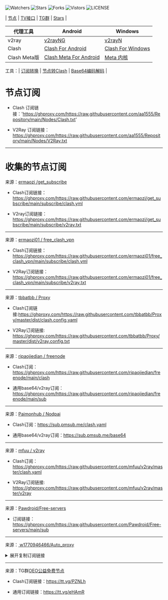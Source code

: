 ![Watchers](https://img.shields.io/github/watchers/aa1555/Repository) 
![Stars](https://img.shields.io/github/stars/aa1555/Repository) 
![Forks](https://img.shields.io/github/forks/aa1555/Repository) 
![Vistors](https://visitor-badge.laobi.icu/badge?page_id=aa1555.Repository) 
![LICENSE](https://img.shields.io/badge/license-CC%20BY--SA%204.0-green.svg)

| [节点](https://github.com/aa1555/Repository/tree/main/Nodes)  |
[TV接口](https://github.com/aa1555/Repository/blob/main/TV%E6%8E%A5%E5%8F%A3.md) | 
[TG群](https://github.com/aa1555/Repository/blob/main/TG%E7%BE%A4.md) | 
[Stars](https://github.com/aa1555?tab=stars)  | 


|  代理工具  | Android  | Windows  |  
|  ----  | ----   | ----  |  
| v2ray  | [v2rayNG](https://github.com/2dust/v2rayNG/releases) | [v2rayN](https://github.com/2dust/v2rayN/releases) |  
| Clash  | [Clash For Android](https://github.com/Kr328/ClashForAndroid/releases) | [Clash For Windows](https://github.com/Fndroid/clash_for_windows_pkg/releases) |  
| Clash Meta版  | [Clash Meta For Android](https://github.com/MetaCubeX/ClashMetaForAndroid/releases) | [Meta 内核](https://github.com/MetaCubeX/Clash.Meta/releases) |  

工具：| [订阅转换](https://bianyuan.xyz/) | [节点转Clash](https://v1.v2rayse.com/v2ray-clash/) | [Base64编码解码](https://tool.oschina.net/encrypt?type=3) |

# 节点订阅

- Clash 订阅链接：'https://ghproxy.com/https://raw.githubusercontent.com/aa1555/Repository/main/Nodes/Clash.txt'

- V2Ray 订阅链接：https://ghproxy.com/https://raw.githubusercontent.com/aa1555/Repository/main/Nodes/V2Ray.txt

<hr>

# 收集的节点订阅

来源：[ermaozi /get_subscribe](https://github.com/ermaozi/get_subscribe) 

- Clash订阅链接：https://ghproxy.com/https://raw.githubusercontent.com/ermaozi/get_subscribe/main/subscribe/clash.yml

- V2ray订阅链接：https://ghproxy.com/https://raw.githubusercontent.com/ermaozi/get_subscribe/main/subscribe/v2ray.txt

<hr>

来源：[ermaozi01 / free_clash_vpn](https://github.com/ermaozi01/free_clash_vpn) 

- Clash订阅链接：https://ghproxy.com/https://raw.githubusercontent.com/ermaozi01/free_clash_vpn/main/subscribe/clash.yml

- V2Ray订阅链接：https://ghproxy.com/https://raw.githubusercontent.com/ermaozi01/free_clash_vpn/main/subscribe/v2ray.txt

<hr>

来源：[tbbatbb / Proxy](https://github.com/tbbatbb/Proxy) 

- Clash订阅链接:https://ghproxy.com/https://raw.githubusercontent.com/tbbatbb/Proxy/master/dist/clash.config.yaml
  
- V2Ray订阅链接: https://ghproxy.com/https://raw.githubusercontent.com/tbbatbb/Proxy/master/dist/v2ray.config.txt

<hr>

来源：[ripaojiedian / freenode](https://github.com/ripaojiedian/freenode)

- Clash订阅：https://ghproxy.com/https://raw.githubusercontent.com/ripaojiedian/freenode/main/clash

- 通用base64/v2ray订阅：https://ghproxy.com/https://raw.githubusercontent.com/ripaojiedian/freenode/main/sub

<hr>

来源：[Paimonhub / Nodpai](https://github.com/Paimonhub/Nodpai)

- Clash订阅：https://sub.pmsub.me/clash.yaml

- 通用base64/v2ray订阅：https://sub.pmsub.me/base64

<hr>

来源：[mfuu / v2ray](https://github.com/mfuu/v2ray)

- Clash订阅：https://ghproxy.com/https://raw.githubusercontent.com/mfuu/v2ray/master/clash.yaml

- V2Ray订阅链接: https://ghproxy.com/https://raw.githubusercontent.com/mfuu/v2ray/master/v2ray

<hr>

来源：[Pawdroid/Free-servers](https://github.com/Pawdroid/Free-servers)

- 订阅链接：https://ghproxy.com/https://raw.githubusercontent.com/Pawdroid/Free-servers/main/sub

<hr>

来源：[ w1770946466/Auto_proxy](https://github.com/w1770946466/Auto_proxy)

<details>
  <summary>展开复制订阅链接</summary>

- 多协议Base64编码：
https://ghproxy.com/https://raw.githubusercontent.com/w1770946466/Auto_proxy/main/Long_term_subscription_num
`合并节点总数: 910`

- 多协议Base64编码：
https://ghproxy.com/https://raw.githubusercontent.com/w1770946466/Auto_proxy/main/Long_term_subscription1
`合并节点总数: 114`

- 多协议Base64编码：
https://ghproxy.com/https://raw.githubusercontent.com/w1770946466/Auto_proxy/main/Long_term_subscription2
`合并节点总数: 114`

- 多协议Base64编码：
https://ghproxy.com/https://raw.githubusercontent.com/w1770946466/Auto_proxy/main/Long_term_subscription3
`合并节点总数: 114`

- 多协议Base64编码：
https://ghproxy.com/https://raw.githubusercontent.com/w1770946466/Auto_proxy/main/Long_term_subscription4
`合并节点总数: 114`

- 多协议Base64编码：
https://ghproxy.com/https://raw.githubusercontent.com/w1770946466/Auto_proxy/main/Long_term_subscription5
`合并节点总数: 114`

- 多协议Base64编码：
https://ghproxy.com/https://raw.githubusercontent.com/w1770946466/Auto_proxy/main/Long_term_subscription6
`合并节点总数: 114`

- 多协议Base64编码：
https://ghproxy.com/https://raw.githubusercontent.com/w1770946466/Auto_proxy/main/Long_term_subscription7
`合并节点总数: 114`

- 多协议Base64编码：
https://ghproxy.com/https://raw.githubusercontent.com/w1770946466/Auto_proxy/main/Long_term_subscription8
`合并节点总数: 112`

- Clash 订阅链接：
https://ghproxy.com/https://raw.githubusercontent.com/w1770946466/Auto_proxy/main/Long_term_subscription1.yaml

- Clash 订阅链接：
https://ghproxy.com/https://raw.githubusercontent.com/w1770946466/Auto_proxy/main/Long_term_subscription2.yaml

- Clash 订阅链接：
https://ghproxy.com/https://raw.githubusercontent.com/w1770946466/Auto_proxy/main/Long_term_subscription3.yaml
  
</details>

<hr>

来源：TG群[OEO公益免费节点](https://t.me/oeo12)

- Clash订阅链接：https://tt.vg/PZNLh

- 通用订阅链接：https://tt.vg/eHAmR




